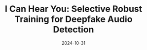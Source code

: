 ---
title: "I Can Hear You: Selective Robust Training for Deepfake Audio Detection"
collection: manuscripts
permalink: /manuscripts/2024-10-31-Voice-LLM-Detection
date: 2024-10-31
venue: ''
paperurl: 'https://arxiv.org/abs/2411.00121'
citation: 'Zhang, Zirui, Wei Hao, Aroon Sankoh, William Lin, Emanuel Mendiola-Ortiz, Junfeng Yang, and Chengzhi Mao. &quot;I Can Hear You: Selective Robust Training for Deepfake Audio Detection&quot;, arXiv preprint arXiv:2411.00121 (2024). (To appear in ICLR 2025)'
---